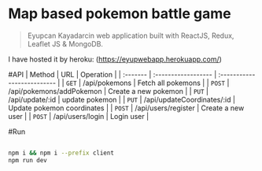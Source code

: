 # Map based pokemon battle game

> Eyupcan Kayadarcin web application built with ReactJS, Redux, Leaflet JS & MongoDB.

I have hosted it by heroku: (https://eyupwebapp.herokuapp.com/)

#API
| Method   | URL                 | Operation                                |
| :------- | :------------------ | :--------------------------              |
| `GET`    | /api/pokemons                     | Fetch all pokemons         |
| `POST`   | /api/pokemons/addPokemon          | Create a new pokemon       |
| `PUT`    | /api/update/:id                   | update pokemon             |
| `PUT`    | /api/updateCoordinates/:id        | Update pokemon coordinates |
| `POST`   | /api/users/register               | Create a new user          |
| `POST`   | /api/users/login                  | Login user       |

#Run
```bash

npm i && npm i --prefix client
npm run dev

```
